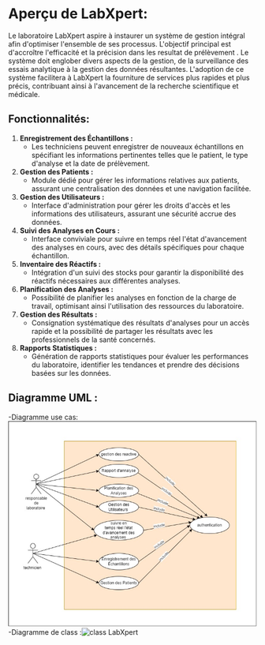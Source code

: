 # Aperçu de LabXpert:
Le laboratoire LabXpert aspire à instaurer un système de gestion intégral afin d'optimiser l'ensemble de ses processus. L'objectif principal est d'accroître l'efficacité et la précision dans les resultat de prélèvement . Le système doit englober divers aspects de la gestion, de la surveillance des essais analytique à la gestion des données résultantes. L'adoption de ce système facilitera à LabXpert la fourniture de services plus rapides et plus précis, contribuant ainsi à l'avancement de la recherche scientifique et médicale.

## Fonctionnalités:
1. **Enregistrement des Échantillons :**
   - Les techniciens peuvent enregistrer de nouveaux échantillons en spécifiant les informations pertinentes telles que le patient, le type d'analyse et la date de prélèvement.
2. **Gestion des Patients :**
   - Module dédié pour gérer les informations relatives aux patients, assurant une centralisation des données et une navigation facilitée.
3. **Gestion des Utilisateurs :**
   - Interface d'administration pour gérer les droits d'accès et les informations des utilisateurs, assurant une sécurité accrue des données.
4. **Suivi des Analyses en Cours :**
   - Interface conviviale pour suivre en temps réel l'état d'avancement des analyses en cours, avec des détails spécifiques pour chaque échantillon.
5. **Inventaire des Réactifs :**
   - Intégration d'un suivi des stocks pour garantir la disponibilité des réactifs nécessaires aux différentes analyses.
6. **Planification des Analyses :**
   - Possibilité de planifier les analyses en fonction de la charge de travail, optimisant ainsi l'utilisation des ressources du laboratoire.
7. **Gestion des Résultats :**
   - Consignation systématique des résultats d'analyses pour un accès rapide et la possibilité de partager les résultats avec les professionnels de la santé concernés.
8. **Rapports Statistiques :**
   - Génération de rapports statistiques pour évaluer les performances du laboratoire, identifier les tendances et prendre des décisions basées sur les données.
## Diagramme UML :
-Diagramme use cas: ![Use case LabXpert](https://raw.githubusercontent.com/Rachid-Boutahir/LabXpert/main/Use%20cas%20LabXpert%20.jpg)
-Diagramme de class :![class LabXpert](https://github.com/)
